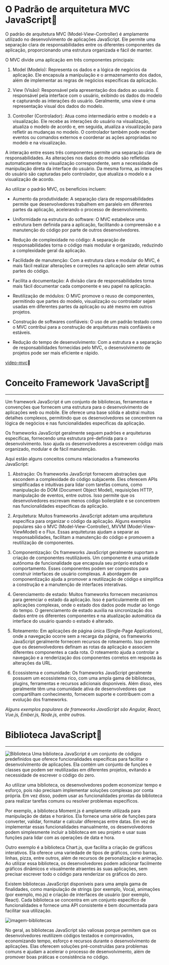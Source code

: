 
# **O Padrão de arquitetura MVC JavaScript🔗**

O padrão de arquitetura MVC (Model-View-Controller) é amplamente utilizado no desenvolvimento de aplicações JavaScript. Ele permite uma separação clara de responsabilidades entre os diferentes componentes da aplicação, proporcionando uma estrutura organizada e fácil de manter.

O MVC divide uma aplicação em três componentes principais:

1. Model (Modelo): Representa os dados e a lógica de negócios da aplicação. Ele encapsula a manipulação e o armazenamento dos dados, além de implementar as regras de negócios específicas da aplicação.

2. View (Visão): Responsável pela apresentação dos dados ao usuário. É responsável pela interface com o usuário, exibindo os dados do modelo e capturando as interações do usuário. Geralmente, uma view é uma representação visual dos dados do modelo.

3. Controller (Controlador): Atua como intermediário entre o modelo e a visualização. Ele recebe as interações do usuário na visualização, atualiza o modelo de acordo e, em seguida, atualiza a visualização para refletir as mudanças no modelo. O controlador também pode receber eventos ou comandos externos e coordenar as ações apropriadas no modelo e na visualização.

A interação entre esses três componentes permite uma separação clara de responsabilidades. As alterações nos dados do modelo são refletidas automaticamente na visualização correspondente, sem a necessidade de manipulação direta da interface do usuário. Da mesma forma, as interações do usuário são capturadas pelo controlador, que atualiza o modelo e a visualização de acordo.

Ao utilizar o padrão MVC, os benefícios incluem:

- Aumento da produtividade: A separação clara de responsabilidades permite que desenvolvedores trabalhem em paralelo em diferentes partes da aplicação, acelerando o processo de desenvolvimento.

- Uniformidade na estrutura do software: O MVC estabelece uma estrutura bem definida para a aplicação, facilitando a compreensão e a manutenção do código por parte de outros desenvolvedores.

- Redução de complexidade no código: A separação de responsabilidades torna o código mais modular e organizado, reduzindo a complexidade geral da aplicação.

- Facilidade de manutenção: Com a estrutura clara e modular do MVC, é mais fácil realizar alterações e correções na aplicação sem afetar outras partes do código.

- Facilita a documentação: A divisão clara de responsabilidades torna mais fácil documentar cada componente e seu papel na aplicação.

- Reutilização de módulos: O MVC promove o reuso de componentes, permitindo que partes do modelo, visualização ou controlador sejam usadas em diferentes partes da aplicação ou até mesmo em outros projetos.

- Construção de softwares confiáveis: O uso de um padrão testado como o MVC contribui para a construção de arquiteturas mais confiáveis e estáveis.

- Redução do tempo de desenvolvimento: Com a estrutura e a separação de responsabilidades fornecidas pelo MVC, o desenvolvimento de projetos pode ser mais eficiente e rápido.

[video-mvc](https://youtu.be/jyTNhT67ZyY)🎥

 


# **Conceito Framework 'JavaScript🔗**
****
Um framework JavaScript é um conjunto de bibliotecas, ferramentas e convenções que fornecem uma estrutura para o desenvolvimento de aplicações web ou mobile. Ele oferece uma base sólida e abstrai muitos detalhes complexos, permitindo que os desenvolvedores se concentrem na lógica de negócios e nas funcionalidades específicas da aplicação.

Os frameworks JavaScript geralmente seguem padrões e arquiteturas específicas, fornecendo uma estrutura pré-definida para o desenvolvimento. Isso ajuda os desenvolvedores a escreverem código mais organizado, modular e de fácil manutenção.

Aqui estão alguns conceitos comuns relacionados a frameworks JavaScript:

1. Abstração: Os frameworks JavaScript fornecem abstrações que escondem a complexidade do código subjacente. Eles oferecem APIs simplificadas e intuitivas para lidar com tarefas comuns, como manipulação do DOM (Document Object Model), requisições HTTP, manipulação de eventos, entre outros. Isso permite que os desenvolvedores escrevam menos código boilerplate e se concentrem nas funcionalidades específicas da aplicação.

2. Arquitetura: Muitos frameworks JavaScript adotam uma arquitetura específica para organizar o código da aplicação. Alguns exemplos populares são o MVC (Model-View-Controller), MVVM (Model-View-ViewModel) e o Flux. Essas arquiteturas ajudam a separar as responsabilidades, facilitam a manutenção do código e promovem a reutilização de componentes.

3. Componentização: Os frameworks JavaScript geralmente suportam a criação de componentes reutilizáveis. Um componente é uma unidade autônoma de funcionalidade que encapsula seu próprio estado e comportamento. Esses componentes podem ser compostos para construir interfaces de usuário complexas. A abordagem de componentização ajuda a promover a reutilização de código e simplifica a construção e a manutenção de interfaces interativas.

3. Gerenciamento de estado: Muitos frameworks fornecem mecanismos para gerenciar o estado da aplicação. Isso é particularmente útil em aplicações complexas, onde o estado dos dados pode mudar ao longo do tempo. O gerenciamento de estado auxilia na sincronização dos dados entre os diferentes componentes e na atualização automática da interface do usuário quando o estado é alterado.

4. Roteamento: Em aplicações de página única (Single-Page Applications), onde a navegação ocorre sem a recarga da página, os frameworks JavaScript geralmente fornecem recursos de roteamento. Isso permite que os desenvolvedores definam as rotas da aplicação e associem diferentes componentes a cada rota. O roteamento ajuda a controlar a navegação e a renderização dos componentes corretos em resposta às alterações da URL.

5. Ecossistema e comunidade: Os frameworks JavaScript geralmente possuem um ecossistema rico, com uma ampla gama de bibliotecas, plugins, ferramentas e recursos adicionais disponíveis. Além disso, eles geralmente têm uma comunidade ativa de desenvolvedores que compartilham conhecimento, fornecem suporte e contribuem com a evolução dos frameworks.

_Alguns exemplos populares de frameworks JavaScript são Angular, React, Vue.js, Ember.js, Node.js, entre outros._



# **Biblioteca JavaScript🔗**
*****

![Biblioteca](https://www.lavalldegallinera.org/wp-content/uploads/2022/08/Las-bibliotecas-publicas-no-paran-de-evolucionar-para-ofrecer-un-mejor-servicio-basado-en-la-necesidad-y-en-la-utilidad-1-1000x500.jpg)
Uma biblioteca JavaScript é um conjunto de códigos predefinidos que oferece funcionalidades específicas para facilitar o desenvolvimento de aplicações. Ela contém um conjunto de funções e classes que podem ser reutilizadas em diferentes projetos, evitando a necessidade de escrever o código do zero.

Ao utilizar uma biblioteca, os desenvolvedores podem economizar tempo e esforço, pois não precisam implementar soluções complexas por conta própria. Em vez disso, podem usar as funcionalidades prontas da biblioteca para realizar tarefas comuns ou resolver problemas específicos.

Por exemplo, a biblioteca Moment.js é amplamente utilizada para manipulação de datas e horários. Ela fornece uma série de funções para converter, validar, formatar e calcular diferenças entre datas. Em vez de implementar essas funcionalidades manualmente, os desenvolvedores podem simplesmente incluir a biblioteca em seu projeto e usar suas funções para lidar com as operações de data e hora.

Outro exemplo é a biblioteca Chart.js, que facilita a criação de gráficos interativos. Ela oferece uma variedade de tipos de gráficos, como barras, linhas, pizza, entre outros, além de recursos de personalização e animação. Ao utilizar essa biblioteca, os desenvolvedores podem adicionar facilmente gráficos dinâmicos e visualmente atraentes às suas aplicações, sem precisar escrever todo o código para renderizar os gráficos do zero.

Existem bibliotecas JavaScript disponíveis para uma ampla gama de finalidades, como manipulação de strings (por exemplo, Voca), animações (por exemplo, mo.js) e criação de interfaces de usuário (por exemplo, React). Cada biblioteca se concentra em um conjunto específico de funcionalidades e fornece uma API consistente e bem documentada para facilitar sua utilização.

![imagem-bibliotecas](https://media.licdn.com/dms/image/D4D12AQF_nn288OyOWA/article-cover_image-shrink_600_2000/0/1681222793597?e=2147483647&v=beta&t=HuedKaguu-Sfv65dRRRdeKaLdOhclPE0K-mKPAPO1XI)


No geral, as bibliotecas JavaScript são valiosas porque permitem que os desenvolvedores reutilizem códigos testados e comprovados, economizando tempo, esforço e recursos durante o desenvolvimento de aplicações. Elas oferecem soluções pré-construídas para problemas comuns e ajudam a acelerar o processo de desenvolvimento, além de promover boas práticas e consistência no código.



